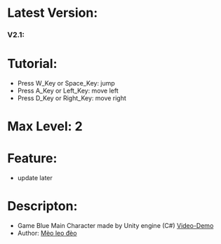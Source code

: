 # Latest Version:
### V2.1:
# Tutorial:
- Press W_Key or Space_Key: jump
- Press A_Key or Left_Key: move left
- Press D_Key or Right_Key: move right
# Max Level: 2
# Feature:
- update later
# Descripton:
- Game Blue Main Character made by Unity engine (C#)
[Video-Demo](https://www.youtube.com/channel/UCmmPqymrwJRLnOILNsLdksg)
- Author: [Mèo leo đèo](https://www.facebook.com/Meo.leo.deo)

